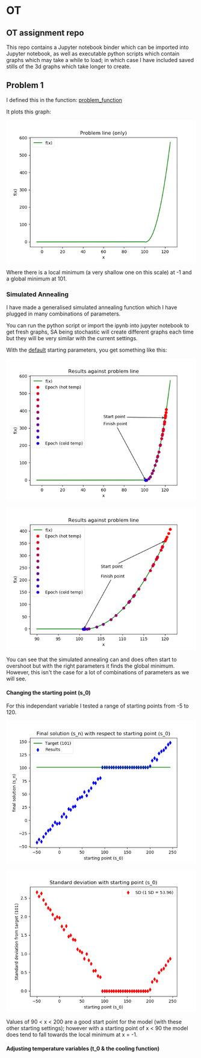 # OT
## OT assignment repo

This repo contains a Jupyter notebook binder which can be imported into Jupyter notebook, as well as executable python scripts which contain graphs which may take a while to load; in which case I have included saved stills of the 3d graphs which take longer to create.

## Problem 1

I defined this in the function: [problem_function](https://github.com/DTopping256/OT/blob/1d24894d233bdabf625ba0f21abf1dd429dead32/simulatedAnnealing/simulatedAnnealing.py#L15)

It plots this graph:

![f(x)](./simulatedAnnealing/f.png?raw=true "f(x)")

Where there is a local minimum (a very shallow one on this scale) at -1 and a global minimum at 101.

### Simulated Annealing

I have made a generalised simulated annealing function which I have plugged in many combinations of parameters.

You can run the python script or import the ipynb into jupyter notebook to get fresh graphs, SA being stochastic will create different graphs each time but they will be very similar with the current settings.

With the [default](https://github.com/DTopping256/OT/blob/1d24894d233bdabf625ba0f21abf1dd429dead32/simulatedAnnealing/simulatedAnnealing.py#L142) starting parameters, you get something like this:

![SA](./simulatedAnnealing/simulated_annealing_on_f_with_start_vars_wide.png?raw=true "SA (wide)")

![SA](./simulatedAnnealing/simulated_annealing_on_f_with_start_vars_close.png?raw=true "SA (close)")

You can see that the simulated annealing can and does often start to overshoot but with the right parameters it finds the global minimum. However, this isn't the case for a lot of combinations of parameters as we will see. 

#### Changing the starting point (s_0)
For this independant variable I tested a range of starting points from -5 to 120.

![SA](./simulatedAnnealing/variable_starting_point_scatter.png?raw=true "result scatter")

![SA](./simulatedAnnealing/variable_starting_point_scatter_sds.png?raw=true "standard deviation scatter")

Values of 90 < x < 200 are a good start point for the model (with these other starting settings); however with a starting point of x < 90 the model does tend to fall towards the local minimum at x = -1.

#### Adjusting temperature variables (t_0 & the cooling function)









